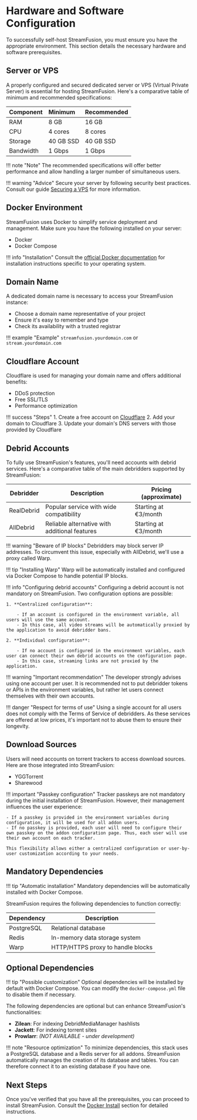 # Hardware and Software Configuration
To successfully self-host StreamFusion, you must ensure you have the appropriate environment. This section details the necessary hardware and software prerequisites.

## Server or VPS
A properly configured and secured dedicated server or VPS (Virtual Private Server) is essential for hosting StreamFusion. Here's a comparative table of minimum and recommended specifications:

| Component | Minimum | Recommended |
| :-------- | :------ | :--------- |
| RAM | 8 GB | 16 GB |
| CPU | 4 cores | 8 cores |
| Storage | 40 GB SSD | 40 GB SSD |
| Bandwidth | 1 Gbps | 1 Gbps |

!!! note "Note"
    The recommended specifications will offer better performance and allow handling a larger number of simultaneous users.

!!! warning "Advice"
    Secure your server by following security best practices. Consult our guide [Securing a VPS](../../How-To/secure_vps.md) for more information.

## Docker Environment
StreamFusion uses Docker to simplify service deployment and management. Make sure you have the following installed on your server:

- Docker
- Docker Compose

!!! info "Installation"
    Consult the [official Docker documentation](https://docs.docker.com/get-docker/) for installation instructions specific to your operating system.

## Domain Name
A dedicated domain name is necessary to access your StreamFusion instance:

- Choose a domain name representative of your project
- Ensure it's easy to remember and type
- Check its availability with a trusted registrar

!!! example "Example"
    `streamfusion.yourdomain.com` or `stream.yourdomain.com`

## Cloudflare Account
Cloudflare is used for managing your domain name and offers additional benefits:

- DDoS protection
- Free SSL/TLS
- Performance optimization

!!! success "Steps"
    1. Create a free account on [Cloudflare](https://www.cloudflare.com/)
    2. Add your domain to Cloudflare
    3. Update your domain's DNS servers with those provided by Cloudflare

## Debrid Accounts
To fully use StreamFusion's features, you'll need accounts with debrid services. Here's a comparative table of the main debridders supported by StreamFusion:

| Debridder | Description | Pricing (approximate) |
|-----------|-------------|------------------------|
| RealDebrid | Popular service with wide compatibility | Starting at €3/month |
| AllDebrid | Reliable alternative with additional features | Starting at €3/month |

!!! warning "Beware of IP blocks"
    Debridders may block server IP addresses. To circumvent this issue, especially with AllDebrid, we'll use a proxy called Warp.

!!! tip "Installing Warp"
    Warp will be automatically installed and configured via Docker Compose to handle potential IP blocks.

!!! info "Configuring debrid accounts"
    Configuring a debrid account is not mandatory on StreamFusion. Two configuration options are possible:

    1. **Centralized configuration**:

        - If an account is configured in the environment variable, all users will use the same account.
        - In this case, all video streams will be automatically proxied by the application to avoid debridder bans.

    2. **Individual configuration**:

        - If no account is configured in the environment variables, each user can connect their own debrid accounts on the configuration page.
        - In this case, streaming links are not proxied by the application.

!!! warning "Important recommendation"
    The developer strongly advises using one account per user. It is recommended not to put debridder tokens or APIs in the environment variables, but rather let users connect themselves with their own accounts.

!!! danger "Respect for terms of use"
    Using a single account for all users does not comply with the Terms of Service of debridders. As these services are offered at low prices, it's important not to abuse them to ensure their longevity.

## Download Sources
Users will need accounts on torrent trackers to access download sources. Here are those integrated into StreamFusion:

- YGGTorrent
- Sharewood

!!! important "Passkey configuration"
    Tracker passkeys are not mandatory during the initial installation of StreamFusion. However, their management influences the user experience:
    
    - If a passkey is provided in the environment variables during configuration, it will be used for all addon users.
    - If no passkey is provided, each user will need to configure their own passkey on the addon configuration page. Thus, each user will use their own account on each tracker.
    
    This flexibility allows either a centralized configuration or user-by-user customization according to your needs.

## Mandatory Dependencies

!!! tip "Automatic installation"
    Mandatory dependencies will be automatically installed with Docker Compose.

StreamFusion requires the following dependencies to function correctly:

| Dependency | Description |
|------------|-------------|
| PostgreSQL | Relational database |
| Redis      | In-memory data storage system |
| Warp       | HTTP/HTTPS proxy to handle blocks |

## Optional Dependencies

!!! tip "Possible customization"
    Optional dependencies will be installed by default with Docker Compose. You can modify the `docker-compose.yml` file to disable them if necessary.

The following dependencies are optional but can enhance StreamFusion's functionalities:

- **Zilean**: For indexing DebridMediaManager hashlists
- **Jackett**: For indexing torrent sites
- **Prowlarr**: *(NOT AVAILABLE - under development)*

!!! note "Resource optimization"
    To minimize dependencies, this stack uses a PostgreSQL database and a Redis server for all addons. StreamFusion automatically manages the creation of its database and tables. You can therefore connect it to an existing database if you have one.

## Next Steps
Once you've verified that you have all the prerequisites, you can proceed to install StreamFusion. Consult the [Docker Install](docker_install.md) section for detailed instructions.